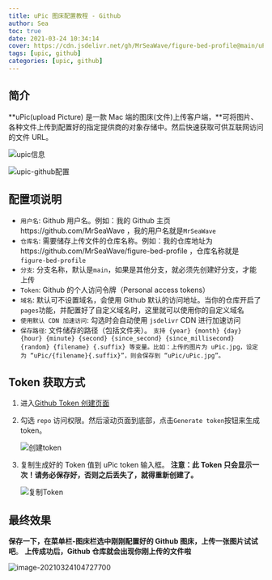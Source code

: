 ```yaml
---
title: uPic 图床配置教程 - Github
author: Sea
toc: true
date: 2021-03-24 10:34:14
cover: https://cdn.jsdelivr.net/gh/MrSeaWave/figure-bed-profile@main/uPic/2021/RayPEt_GSO_Light_Age_-_07_A_Mirror_Image__colour__online.jpeg
tags: [upic, github]
categories: [upic, github]
---
```


## 简介

**uPic(upload Picture) 是一款 Mac 端的图床(文件)上传客户端，**可将图片、各种文件上传到配置好的指定提供商的对象存储中。然后快速获取可供互联网访问的文件 URL。

<!--more-->

![upic信息](https://cdn.jsdelivr.net/gh/MrSeaWave/figure-bed-profile@main/uPic/2021/rHCtIK_image-20210324103719517.png)

![upic-github配置](https://cdn.jsdelivr.net/gh/MrSeaWave/figure-bed-profile@main/uPic/2021/27XhRX_image-20210324103530998.png)

## 配置项说明

- `用户名`: Github 用户名。例如：我的 Github 主页https://github.com/MrSeaWave ，我的用户名就是`MrSeaWave`
- `仓库名`: 需要储存上传文件的仓库名称。例如：我的仓库地址为https://github.com/MrSeaWave/figure-bed-profile ，仓库名称就是`figure-bed-profile`
- `分支`: 分支名称，默认是`main`，如果是其他分支，就必须先创建好分支，才能上传
- `Token`: Github 的个人访问令牌（Personal access tokens）
- `域名`: 默认可不设置域名，会使用 Github 默认的访问地址。当你的仓库开启了`pages`功能，并配置好了自定义域名时，这里就可以使用你的自定义域名
- `使用默认 CDN 加速访问`: 勾选时会自动使用 `jsdelivr` CDN 进行加速访问
- `保存路径`: 文件储存的路径（包括文件夹）。 `支持 {year} {month} {day} {hour} {minute} {second} {since_second} {since_millisecond} {random} {filename} {.suffix} 等变量。比如：上传的图片为 uPic.jpg，设定为 “uPic/{filename}{.suffix}”，则会保存到 “uPic/uPic.jpg”。`

## Token 获取方式

1. 进入[Github Token 创建页面](https://github.com/settings/tokens/new)

2. 勾选 `repo` 访问权限。然后滚动页面到底部，点击`Generate token`按钮来生成 token。

   ![创建token](https://cdn.jsdelivr.net/gh/MrSeaWave/figure-bed-profile@main/uPic/2021/YjlCL3_image-20210324104141433.png)

3. 复制生成好的 Token 值到 uPic token 输入框。
   **注意：此 Token 只会显示一次！请务必保存好，否则之后丢失了，就得重新创建了。**

   ![复制Token](https://cdn.jsdelivr.net/gh/MrSeaWave/figure-bed-profile@main/uPic/2021/VAUZ1k_image-20210324104410063.png)

## 最终效果

**保存一下，在菜单栏-图床栏选中刚刚配置好的 Github 图床，上传一张图片试试吧**。
**上传成功后，Github 仓库就会出现你刚上传的文件啦**

![image-20210324104727700](https://cdn.jsdelivr.net/gh/MrSeaWave/figure-bed-profile@main/uPic/2021/SlC3Xm_image-20210324104727700.png)
